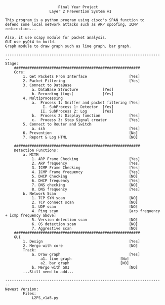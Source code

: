 							Final Year Project
						Layer 2 Prevention System v1
	
	This program is a python program using cisco's SPAN function to
	defend some local network attacks such as ARP spoofing, ICMP redirection...
	
	Also, it use scapy module for packet analysis.
	GUI use pyQt4 to build.
	Graph module to draw graph such as line graph, bar graph.
	
	------------------------------------------------------------------------
	Stage:
		#########################################################
		Core:
			1. Get Packets From Interface 					[Yes]
			2. Packet Filtering								[Yes]
			3. Connect to DataBase
				a. DataBase Structure			[Yes]
				b. Recording (Logs)				[Yes]
			4. Multiprocessing
				a.	Process 1: Sniffer and packet filtering [Yes]
					 I. SubProcess 1: Detector  [Yes]
					II. SubProcess 2: Log	    [Yes]
				b.	Process 2: Display function				[Yes]
				c.  Process 3: Stop Signal creater			[Yes]
			5. Connect to Router and Switch
				a. ssh										[Yes]
			6. Prevention									[No]
			7. Report & Log HTML							[NO]
			
		#########################################################	
		Detection Functions:
			a. MITM
				1. ARP Frame Checking 						[Yes]
				2. ARP frequency 							[Yes]
				3. ICMP Frame Checking						[Yes]
				4. ICMP Frame frequency						[Yes]
				5. DHCP Checking							[NO]
				6. DHCP frequency							[Yes]
				7. DNS checking								[NO]
				8. DNS frequency							[Yes]
			b. Network Scan
				1. TCP SYN scan								[NO]
				2. TCP connect scan							[NO]
				3. UDP scan									[NO]
				4. Ping scan								[arp frequency + icmp frequency above]
				5. Version detection scan					[NO]
				6. OS detection scan						[NO]
				7. Aggrestive scan							[NO]
		#########################################################
		GUI											
			1. Design										[Yes]
			2. Mergo with core								[NO]
			Track:
				a. Draw graph								[Yes]
					a1. line graph						[No]
					a2. bar graph						[NO]
				b. Mergo with GUI							[NO]
			...Still need to add...
			
	------------------------------------------------------------------------
	Newest Version:
			Files:
				L2PS_v1a5.py